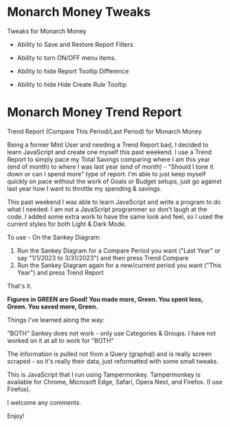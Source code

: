 # Monarch Money Tweaks
Tweaks for Monarch Money

* Ability to Save and Restore Report Filters
  
* Ability to turn ON/OFF menu items.

* Ability to hide Report Tooltip Difference 

* Ability to hide Hide Create Rule Tooltip


# Monarch Money Trend Report
Trend Report (Compare This Period/Last Period) for Monarch Money


Being a former Mint User and needing a Trend Report bad, I decided to learn JavaScript and create one myself this past weekend. I use a Trend Report to simply pace my Total Savings comparing where I am this year (end of month) to where I was last year (end of month) - "Should I tone it down or can I spend more" type of report. I'm able to just keep myself quickly on pace without the work of Goals or Budget setups, just go against last year how I want to throttle my spending & savings.

This past weekend I was able to learn JavaScript and write a program to do what I needed. I am not a JavaScript programmer so don't laugh at the code. I added some extra work to have the same look and feel, so I used the current styles for both Light & Dark Mode.

To use - On the Sankey Diagram:

1. Run the Sankey Diagram for a Compare Period you want ("Last Year" or say "1/1/2023 to 3/31/2023") and then press Trend Compare
2. Run the Sankey Diagram again for a new/current period you want ("This Year") and press Trend Report

That's it.

**Figures in GREEN are Good!   You made more, Green.  You spent less, Green.  You saved more, Green.**

Things I've learned along the way:

"BOTH" Sankey does not work - only use Categories & Groups. I have not worked on it at all to work for "BOTH"

The information is pulled not from a Query (graphql) and is really screen scraped - so it's really their data, just reformatted with some small tweaks. 

This is JavaScript that I run using Tampermonkey.  Tampermonkey is available for Chrome, Microsoft Edge, Safari, Opera Next, and Firefox. (I use Firefox).

I welcome any comments.

Enjoy!
